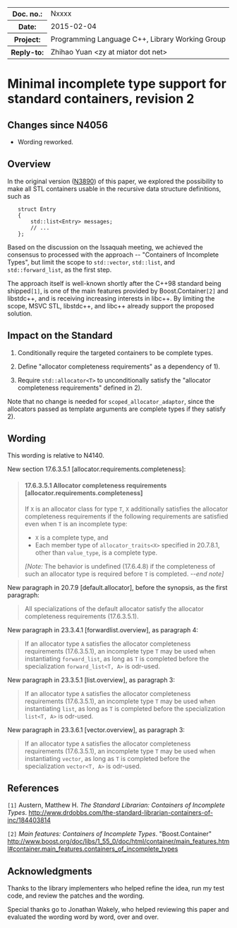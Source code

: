 <!-- maruku -o incomplete.html incomplete.md -->

<style type="text/css">
pre>code { display: block; margin-left: 2em; }
code { white-space: pre-wrap; }
ins { text-decoration: none; font-weight: bold; background-color: #A0FFA0 }
del { text-decoration: line-through; background-color: #FFA0A0 }
</style>

<table><tbody>
<tr><th>Doc. no.:</th>	<td>Nxxxx</td></tr>
<tr><th>Date:</th>	<td>2015-02-04</td></tr>
<tr><th>Project:</th>	<td>Programming Language C++, Library Working Group</td></tr>
<tr><th>Reply-to:</th>	<td>Zhihao Yuan &lt;zy at miator dot net&gt;</td></tr>
</tbody></table>

# Minimal incomplete type support for standard containers, revision 2

## Changes since N4056

- Wording reworked.

## Overview

In the original version
([N3890](http://www.open-std.org/JTC1/SC22/WG21/docs/papers/2014/n3890.html))
of this paper, we explored the possibility to make all STL containers usable
in the recursive data structure definitions, such as

    struct Entry
    {
        std::list<Entry> messages;
        // ...
    };

Based on the discussion on the Issaquah meeting, we achieved the consensus to
processed with the approach -- "Containers of Incomplete Types", but limit
the scope to `std::vector`, `std::list`, and `std::forward_list`, as the
first step.

The approach itself is well-known shortly
after the C++98 standard being shipped`[1]`, is one of the main features
provided by Boost.Container`[2]` and libstdc++, and is receiving increasing
interests in libc++.  By limiting the scope, MSVC STL, libstdc++, and libc++
already support the proposed solution.


## Impact on the Standard

 1. Conditionally require the targeted containers to be complete types.

 2. Define "allocator completeness requirements" as a dependency of 1).

 3. Require `std::allocator<T>` to unconditionally satisfy the "allocator
    completeness requirements" defined in 2).

Note that no change is needed for `scoped_allocator_adaptor`, since the
allocators passed as template arguments are complete types if they satisfy 2).


## Wording

This wording is relative to N4140.

New section 17.6.3.5.1 &#91;allocator.requirements.completeness&#93;:

> #### 17.6.3.5.1 Allocator completeness requirements &#91;allocator.requirements.completeness&#93;
>
> If `X` is an allocator class for type `T`, `X` additionally satisfies
> the allocator completeness requirements if the following requirements are
> satisfied even when `T` is an incomplete type:
>
>  - `X` is a complete type, and
>  - Each member type of `allocator_traits<X>` specified in 20.7.8.1, other
>    than `value_type`, is a complete type.
>
> *\[Note:* The behavior is undefined (17.6.4.8) if the completeness of such
> an allocator type is required before `T` is completed.
> *--end note\]*

New paragraph in 20.7.9 &#91;default.allocator&#93;, before the synopsis, as
the first paragraph:

> All specializations of the default allocator satisfy the allocator
> completeness requirements (17.6.3.5.1).

New paragraph in 23.3.4.1 &#91;forwardlist.overview&#93;, as paragraph 4:

> If an allocator type `A` satisfies the allocator completeness requirements
> (17.6.3.5.1), an incomplete type `T` may be used when instantiating
> `forward_list`, as long as `T` is completed before
> the specialization `forward_list<T, A>` is odr-used.

New paragraph in 23.3.5.1 &#91;list.overview&#93;, as paragraph 3:

> If an allocator type `A` satisfies the allocator completeness requirements
> (17.6.3.5.1), an incomplete type `T` may be used when instantiating
> `list`, as long as `T` is completed before
> the specialization `list<T, A>` is odr-used.

New paragraph in 23.3.6.1 &#91;vector.overview&#93;, as paragraph 3:

> If an allocator type `A` satisfies the allocator completeness requirements
> (17.6.3.5.1), an incomplete type `T` may be used when instantiating
> `vector`, as long as `T` is completed before
> the specialization `vector<T, A>` is odr-used.

## References

`[1]` Austern, Matthew H.  _The Standard Librarian: Containers of Incomplete
      Types_.
      <http://www.drdobbs.com/the-standard-librarian-containers-of-inc/184403814>

`[2]` _Main features: Containers of Incomplete Types_.
      "Boost.Container"
      <http://www.boost.org/doc/libs/1_55_0/doc/html/container/main_features.html#container.main_features.containers_of_incomplete_types>


## Acknowledgments

Thanks to the library implementers who helped refine the idea, run my
test code, and review the patches and the wording.

Special thanks go to Jonathan Wakely, who helped reviewing this paper
and evaluated the wording word by word, over and over.
